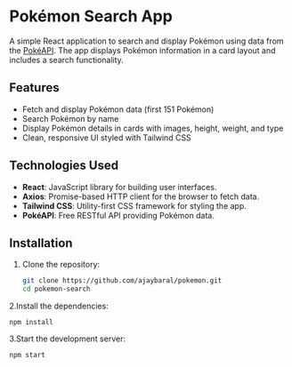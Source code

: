 # Pokémon Search App

A simple React application to search and display Pokémon using data from the [PokéAPI](https://pokeapi.co/). The app displays Pokémon information in a card layout and includes a search functionality.

## Features

- Fetch and display Pokémon data (first 151 Pokémon)
- Search Pokémon by name
- Display Pokémon details in cards with images, height, weight, and type
- Clean, responsive UI styled with Tailwind CSS

## Technologies Used

- **React**: JavaScript library for building user interfaces.
- **Axios**: Promise-based HTTP client for the browser to fetch data.
- **Tailwind CSS**: Utility-first CSS framework for styling the app.
- **PokéAPI**: Free RESTful API providing Pokémon data.

## Installation

1. Clone the repository:
   ```bash
   git clone https://github.com/ajaybaral/pokemon.git
   cd pokemon-search

2.Install the dependencies:
<pre><code>npm install </pre></code>

3.Start the development server:
<pre><code>npm start</code></pre>
